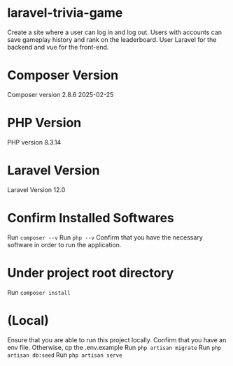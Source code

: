 # laravel-trivia-game
Create a site where a user can log in and log out. Users with accounts can save gameplay history and rank on the leaderboard. User Laravel for the backend and vue for the front-end. 

# Composer Version 
Composer version 2.8.6 2025-02-25

# PHP Version 
PHP version 8.3.14

# Laravel Version
Laravel Version 12.0
# Confirm Installed Softwares
Run `composer --v` 
Run `php --v`
Confirm that you have the necessary software in order to run the application.

# Under project root directory 
Run `composer install` 

# (Local)
Ensure that you are able to run this project locally. 
Confirm that you have an env file. Otherwise, cp the .env.example
Run `php artisan migrate`
Run `php artisan db:seed`
Run `php artisan serve`